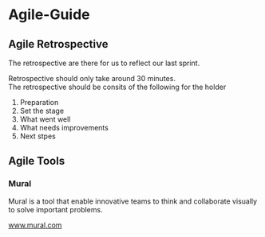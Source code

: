 <h1>Agile-Guide</h1>

<h2>Agile Retrospective</h2>
The retrospective are there for us to reflect our last sprint. <br>

Retrospective should only take around 30 minutes. <br>
The retrospective should be consits of the following for the holder <br>
1. Preparation <br>
2. Set the stage <br>
3. What went well <br>
4. What needs improvements <br>
5. Next stpes <br>

<h2>Agile Tools</h2>

<h3>Mural</h3>
Mural is a tool that enable innovative teams to think and collaborate visually to solve important problems. <br>

<a href="www.mural.com" target="_blank">www.mural.com</a><br>

